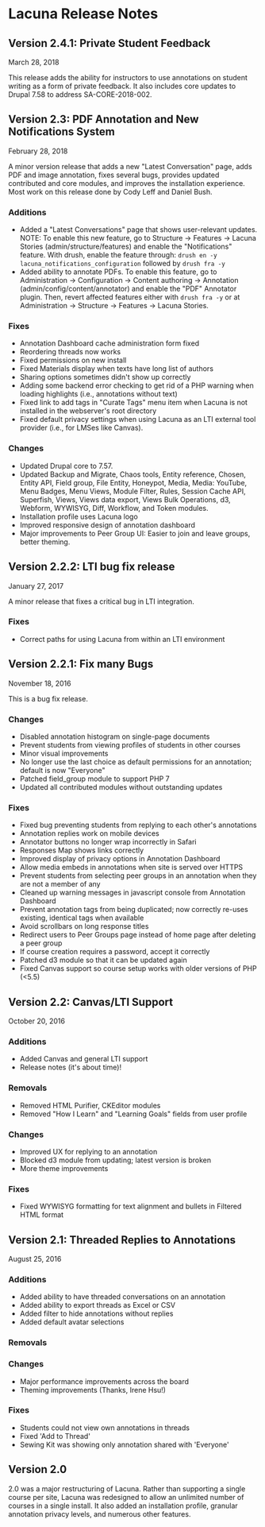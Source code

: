Lacuna Release Notes
====================

Version 2.4.1: Private Student Feedback
-------------
March 28, 2018

This release adds the ability for instructors to use annotations on student writing as a form of private feedback. It also includes core updates to Drupal 7.58 to address SA-CORE-2018-002. 

Version 2.3: PDF Annotation and New Notifications System
-------------
February 28, 2018

A minor version release that adds a new "Latest Conversation" page, adds PDF and image annotation, fixes several bugs, provides updated contributed and core modules, and improves the installation experience. Most work on this release done by Cody Leff and Daniel Bush.

### Additions
 * Added a "Latest Conversations" page that shows user-relevant updates. NOTE: To enable this new feature, go to Structure -> Features -> Lacuna Stories (admin/structure/features) and enable the "Notifications" feature. With drush, enable the feature through:
    `drush en -y lacuna_notifications_configuration`
 followed by `drush fra -y`
 * Added ability to annotate PDFs. To enable this feature, go to Administration -> Configuration -> Content authoring -> Annotation (admin/config/content/annotator) and enable the "PDF" Annotator plugin. Then, revert affected features either with `drush fra -y` or at Administration -> Structure -> Features -> Lacuna Stories. 
    

### Fixes
 * Annotation Dashboard cache administration form fixed
 * Reordering threads now works
 * Fixed permissions on new install
 * Fixed Materials display when texts have long list of authors
 * Sharing options sometimes didn't show up correctly
 * Adding some backend error checking to get rid of a PHP warning when loading highlights (i.e., annotations without text)
 * Fixed link to add tags in "Curate Tags" menu item when Lacuna is not installed in the webserver's root directory
 * Fixed default privacy settings when using Lacuna as an LTI external tool provider (i.e., for LMSes like Canvas).
 
### Changes
 * Updated Drupal core to 7.57.
 * Updated Backup and Migrate, Chaos tools, Entity reference, Chosen, Entity API, Field group, File Entity, Honeypot, Media, Media: YouTube, Menu Badges, Menu Views, Module Filter, Rules, Session Cache API, Superfish, Views, Views data export, Views Bulk Operations, d3, Webform, WYWISYG, Diff, Workflow, and Token modules.
 * Installation profile uses Lacuna logo
 * Improved responsive design of annotation dashboard
 * Major improvements to Peer Group UI: Easier to join and leave groups, better theming.

 

Version 2.2.2: LTI bug fix release
-------------
January 27, 2017

A minor release that fixes a critical bug in LTI integration.

### Fixes
 * Correct paths for using Lacuna from within an LTI environment

Version 2.2.1: Fix many Bugs
-------------
November 18, 2016

This is a bug fix release.

### Changes
 * Disabled annotation histogram on single-page documents
 * Prevent students from viewing profiles of students in other courses
 * Minor visual improvements
 * No longer use the last choice as default permissions for an annotation; default is now "Everyone"
 * Patched field_group module to support PHP 7
 * Updated all contributed modules without outstanding updates


### Fixes
 * Fixed bug preventing students from replying to each other's annotations
 * Annotation replies work on mobile devices
 * Annotator buttons no longer wrap incorrectly in Safari
 * Responses Map shows links correctly
 * Improved display of privacy options in Annotation Dashboard
 * Allow media embeds in annotations when site is served over HTTPS
 * Prevent students from selecting peer groups in an annotation when they are not a member of any
 * Cleaned up warning messages in javascript console from Annotation Dashboard
 * Prevent annotation tags from being duplicated; now correctly re-uses existing, identical tags when available
 * Avoid scrollbars on long response titles
 * Redirect users to Peer Groups page instead of home page after deleting a peer group
 * If course creation requires a password, accept it correctly
 * Patched d3 module so that it can be updated again
 * Fixed Canvas support so course setup works with older versions of PHP (<5.5)

Version 2.2: Canvas/LTI Support
-----------
October 20, 2016

### Additions
 * Added Canvas and general LTI support
 * Release notes (it's about time)!

### Removals
 * Removed HTML Purifier, CKEditor modules
 * Removed "How I Learn" and "Learning Goals" fields from user profile

### Changes
 * Improved UX for replying to an annotation
 * Blocked d3 module from updating; latest version is broken
 * More theme improvements

### Fixes
 * Fixed WYWISYG formatting for text alignment and bullets in Filtered HTML format

Version 2.1: Threaded Replies to Annotations
-----------
August 25, 2016

### Additions
 * Added ability to have threaded conversations on an annotation
 * Added ability to export threads as Excel or CSV
 * Added filter to hide annotations without replies
 * Added default avatar selections

### Removals

### Changes
 * Major performance improvements across the board
 * Theming improvements (Thanks, Irene Hsu!)

### Fixes
 * Students could not view own annotations in threads
 * Fixed 'Add to Thread'
 * Sewing Kit was showing only annotation shared with 'Everyone'
 
Version 2.0
-----------
2.0 was a major restructuring of Lacuna. Rather than supporting a single course per site, Lacuna was redesigned to allow an unlimited number of courses in a single install. It also added an installation profile, granular annotation privacy levels, and numerous other features.